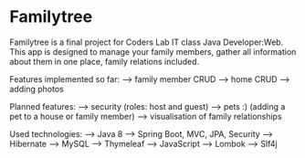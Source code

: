 # Familytree
Familytree is a final project for Coders Lab IT class Java Developer:Web. 
This app is designed to manage your family members, gather all information about them in one place, family relations included.

Features implemented so far:
--> family member CRUD
--> home CRUD
--> adding photos

Planned features:
--> security (roles: host and guest)
--> pets :) (adding a pet to a house or family member)
--> visualisation of family relationships

Used technologies:
--> Java 8
--> Spring Boot, MVC, JPA, Security
--> Hibernate
--> MySQL
--> Thymeleaf
--> JavaScript
--> Lombok
--> Slf4j
